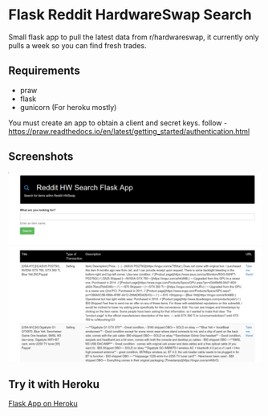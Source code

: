 # Flask Reddit HardwareSwap Search #

Small flask app to pull the latest data from r/hardwareswap, it currently only pulls a week so you can find fresh trades.

## Requirements ##

- praw
- flask
- gunicorn (For heroku mostly)

You must create an app to obtain a client and secret keys.
follow - https://praw.readthedocs.io/en/latest/getting_started/authentication.html

## Screenshots ##

![flask reddit hwsap](screenshots.png)

## Try it with Heroku ##

[Flask App on Heroku](https://polar-garden-47020.herokuapp.com/)





